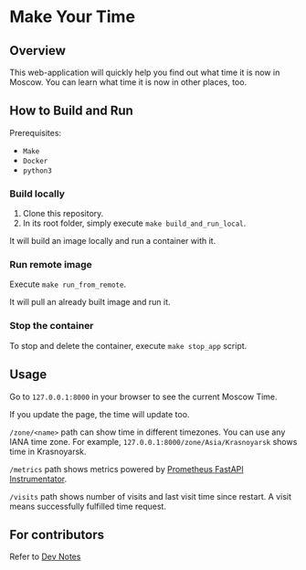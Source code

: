 # Make Your Time

## Overview

This web-application will quickly help you find out what time it is now in Moscow.
You can learn what time it is now in other places, too.

## How to Build and Run

Prerequisites:

- `Make`
- `Docker`
- `python3`

### Build locally

1. Clone this repository.
2. In its root folder, simply execute `make build_and_run_local`.

It will build an image locally and run a container with it.

### Run remote image

Execute `make run_from_remote`.

It will pull an already built image and run it.

### Stop the container

To stop and delete the container, execute `make stop_app` script.

## Usage

Go to `127.0.0.1:8000` in your browser to see the current Moscow Time.

If you update the page, the time will update too.

`/zone/<name>` path can show time in different timezones.
You can use any IANA time zone.
For example, `127.0.0.1:8000/zone/Asia/Krasnoyarsk` shows time in Krasnoyarsk.

`/metrics` path shows metrics powered by [Prometheus FastAPI Instrumentator](https://github.com/trallnag/prometheus-fastapi-instrumentator).

`/visits` path shows number of visits and last visit time since restart.
A visit means successfully fulfilled time request.

## For contributors

Refer to [Dev Notes](Dev%20Notes.md)
